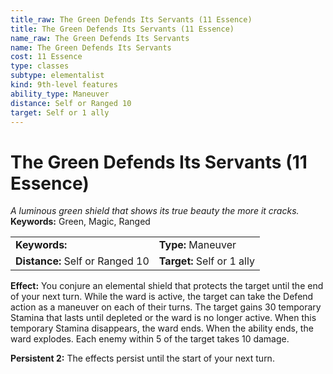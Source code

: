 ```yaml
---
title_raw: The Green Defends Its Servants (11 Essence)
title: The Green Defends Its Servants (11 Essence)
name_raw: The Green Defends Its Servants
name: The Green Defends Its Servants
cost: 11 Essence
type: classes
subtype: elementalist
kind: 9th-level features
ability_type: Maneuver
distance: Self or Ranged 10
target: Self or 1 ally
---
```


# The Green Defends Its Servants (11 Essence)

*A luminous green shield that shows its true beauty the more it cracks.* **Keywords:** Green, Magic, Ranged

|                                 |                            |
| :------------------------------ | :------------------------- |
| **Keywords:**                   | **Type:** Maneuver         |
| **Distance:** Self or Ranged 10 | **Target:** Self or 1 ally |

**Effect:** You conjure an elemental shield that protects the target until the end of your next turn. While the ward is active, the target can take the Defend action as a maneuver on each of their turns. The target gains 30 temporary Stamina that lasts until depleted or the ward is no longer active. When this temporary Stamina disappears, the ward ends. When the ability ends, the ward explodes. Each enemy within 5 of the target takes 10 damage.

**Persistent 2:** The effects persist until the start of your next turn.
